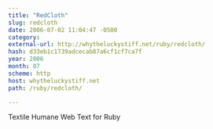 ```yaml
---
title: "RedCloth"
slug: redcloth
date: 2006-07-02 11:04:47 -0500
category: 
external-url: http://whytheluckystiff.net/ruby/redcloth/
hash: d33eb1c1739adcecab87a6cf1cf7ca7f
year: 2006
month: 07
scheme: http
host: whytheluckystiff.net
path: /ruby/redcloth/

---
```


Textile Humane Web Text for Ruby
